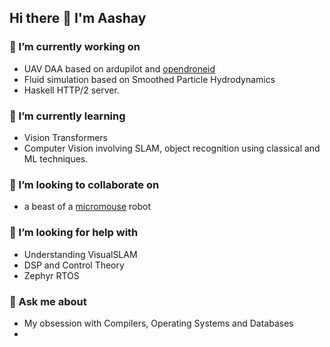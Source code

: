 ## Hi there 👋 I'm Aashay
### 🔭 I’m currently working on
- UAV DAA based on ardupilot and [opendroneid](http://www.opendroneid.org/)
- Fluid simulation based on Smoothed Particle Hydrodynamics
- Haskell HTTP/2 server.
### 🌱 I’m currently learning 
- Vision Transformers
- Computer Vision involving SLAM, object recognition using classical and ML techniques.
### 👯 I’m looking to collaborate on
- a beast of a [micromouse](https://en.wikipedia.org/wiki/Micromouse) robot
### 🤔 I’m looking for help with
- Understanding VisualSLAM
- DSP and Control Theory
- Zephyr RTOS
### 💬 Ask me about
- My obsession with Compilers, Operating Systems and Databases
- 


<!--
**shipp02/shipp02** is a ✨ _special_ ✨ repository because its `README.md` (this file) appears on your GitHub profile.

Here are some ideas to get you started:

- 🔭 I’m currently working on ...
- 🌱 I’m currently learning ...
- 👯 I’m looking to collaborate on ...
- 🤔 I’m looking for help with ...
- 💬 Ask me about ...
- 📫 How to reach me: ...
- 😄 Pronouns: ...
- ⚡ Fun fact: ...
-->
